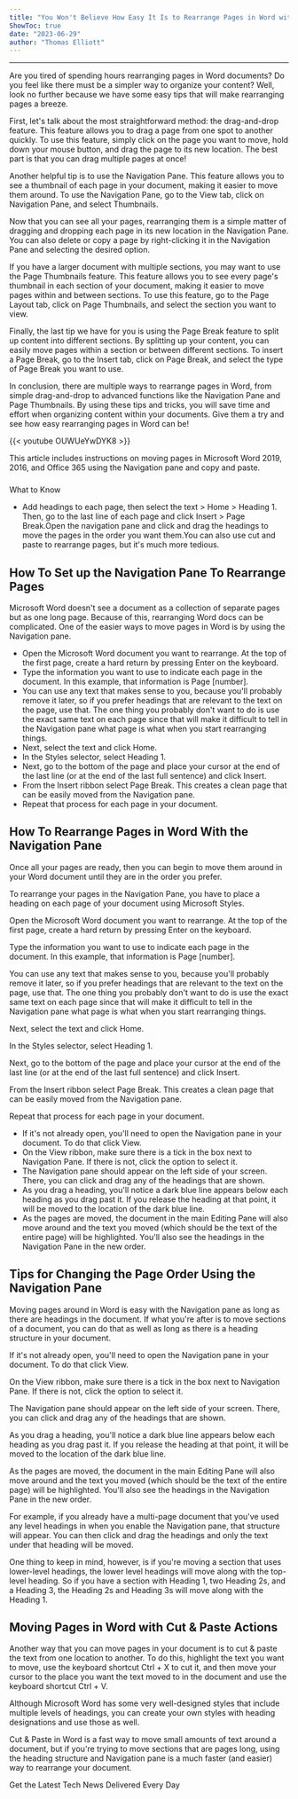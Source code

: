 ```yaml
---
title: "You Won't Believe How Easy It Is to Rearrange Pages in Word with These Simple Tips!"
ShowToc: true 
date: "2023-06-29"
author: "Thomas Elliott"
---
```

*****
Are you tired of spending hours rearranging pages in Word documents? Do you feel like there must be a simpler way to organize your content? Well, look no further because we have some easy tips that will make rearranging pages a breeze.

First, let's talk about the most straightforward method: the drag-and-drop feature. This feature allows you to drag a page from one spot to another quickly. To use this feature, simply click on the page you want to move, hold down your mouse button, and drag the page to its new location. The best part is that you can drag multiple pages at once!

Another helpful tip is to use the Navigation Pane. This feature allows you to see a thumbnail of each page in your document, making it easier to move them around. To use the Navigation Pane, go to the View tab, click on Navigation Pane, and select Thumbnails.

Now that you can see all your pages, rearranging them is a simple matter of dragging and dropping each page in its new location in the Navigation Pane. You can also delete or copy a page by right-clicking it in the Navigation Pane and selecting the desired option.

If you have a larger document with multiple sections, you may want to use the Page Thumbnails feature. This feature allows you to see every page's thumbnail in each section of your document, making it easier to move pages within and between sections. To use this feature, go to the Page Layout tab, click on Page Thumbnails, and select the section you want to view.

Finally, the last tip we have for you is using the Page Break feature to split up content into different sections. By splitting up your content, you can easily move pages within a section or between different sections. To insert a Page Break, go to the Insert tab, click on Page Break, and select the type of Page Break you want to use.

In conclusion, there are multiple ways to rearrange pages in Word, from simple drag-and-drop to advanced functions like the Navigation Pane and Page Thumbnails. By using these tips and tricks, you will save time and effort when organizing content within your documents. Give them a try and see how easy rearranging pages in Word can be!

{{< youtube OUWUeYwDYK8 >}} 




This article includes instructions on moving pages in Microsoft Word 2019, 2016, and Office 365 using the Navigation pane and copy and paste.

 
### 
What to Know
 
- Add headings to each page, then select the text > Home > Heading 1. Then, go to the last line of each page and click Insert > Page Break.Open the navigation pane and click and drag the headings to move the pages in the order you want them.You can also use cut and paste to rearrange pages, but it's much more tedious.

 
##   How To Set up the Navigation Pane To Rearrange Pages  
 

Microsoft Word doesn't see a document as a collection of separate pages but as one long page. Because of this, rearranging Word docs can be complicated. One of the easier ways to move pages in Word is by using the Navigation pane.

 
- Open the Microsoft Word document you want to rearrange. At the top of the first page, create a hard return by pressing Enter on the keyboard.
 - Type the information you want to use to indicate each page in the document. In this example, that information is Page [number].
 - You can use any text that makes sense to you, because you'll probably remove it later, so if you prefer headings that are relevant to the text on the page, use that. The one thing you probably don't want to do is use the exact same text on each page since that will make it difficult to tell in the Navigation pane what page is what when you start rearranging things.
 - Next, select the text and click Home.
 - In the Styles selector, select Heading 1.
 - Next, go to the bottom of the page and place your cursor at the end of the last line (or at the end of the last full sentence) and click Insert.
 - From the Insert ribbon select Page Break. This creates a clean page that can be easily moved from the Navigation pane.
 - Repeat that process for each page in your document.

 
##   How To Rearrange Pages in Word With the Navigation Pane  
 

Once all your pages are ready, then you can begin to move them around in your Word document until they are in the order you prefer.

 
To rearrange your pages in the Navigation Pane, you have to place a heading on each page of your document using Microsoft Styles.
 

Open the Microsoft Word document you want to rearrange. At the top of the first page, create a hard return by pressing Enter on the keyboard.

 

Type the information you want to use to indicate each page in the document. In this example, that information is Page [number].

 
You can use any text that makes sense to you, because you'll probably remove it later, so if you prefer headings that are relevant to the text on the page, use that. The one thing you probably don't want to do is use the exact same text on each page since that will make it difficult to tell in the Navigation pane what page is what when you start rearranging things.
 

Next, select the text and click Home.

 

In the Styles selector, select Heading 1.

 

Next, go to the bottom of the page and place your cursor at the end of the last line (or at the end of the last full sentence) and click Insert.

 

From the Insert ribbon select Page Break. This creates a clean page that can be easily moved from the Navigation pane.

 

Repeat that process for each page in your document.

 
- If it's not already open, you'll need to open the Navigation pane in your document. To do that click View.
 - On the View ribbon, make sure there is a tick in the box next to Navigation Pane. If there is not, click the option to select it.
 - The Navigation pane should appear on the left side of your screen. There, you can click and drag any of the headings that are shown.
 - As you drag a heading, you'll notice a dark blue line appears below each heading as you drag past it. If you release the heading at that point, it will be moved to the location of the dark blue line.
 - As the pages are moved, the document in the main Editing Pane will also move around and the text you moved (which should be the text of the entire page) will be highlighted. You'll also see the headings in the Navigation Pane in the new order.

 
##   Tips for Changing the Page Order Using the Navigation Pane  
 

Moving pages around in Word is easy with the Navigation pane as long as there are headings in the document. If what you're after is to move sections of a document, you can do that as well as long as there is a heading structure in your document.

 

If it's not already open, you'll need to open the Navigation pane in your document. To do that click View.

 

On the View ribbon, make sure there is a tick in the box next to Navigation Pane. If there is not, click the option to select it.

 

The Navigation pane should appear on the left side of your screen. There, you can click and drag any of the headings that are shown.

 

As you drag a heading, you'll notice a dark blue line appears below each heading as you drag past it. If you release the heading at that point, it will be moved to the location of the dark blue line.

 

As the pages are moved, the document in the main Editing Pane will also move around and the text you moved (which should be the text of the entire page) will be highlighted. You'll also see the headings in the Navigation Pane in the new order.

 

For example, if you already have a multi-page document that you've used any level headings in when you enable the Navigation pane, that structure will appear. You can then click and drag the headings and only the text under that heading will be moved.

 

One thing to keep in mind, however, is if you're moving a section that uses lower-level headings, the lower level headings will move along with the top-level heading. So if you have a section with Heading 1, two Heading 2s, and a Heading 3, the Heading 2s and Heading 3s will move along with the Heading 1.

 
##   Moving Pages in Word with Cut & Paste Actions  
 

Another way that you can move pages in your document is to cut & paste the text from one location to another. To do this, highlight the text you want to move, use the keyboard shortcut Ctrl + X to cut it, and then move your cursor to the place you want the text moved to in the document and use the keyboard shortcut Ctrl + V.

 
Although Microsoft Word has some very well-designed styles that include multiple levels of headings, you can create your own styles with heading designations and use those as well.
 

Cut & Paste in Word is a fast way to move small amounts of text around a document, but if you're trying to move sections that are pages long, using the heading structure and Navigation pane is a much faster (and easier) way to rearrange your document.

 

Get the Latest Tech News Delivered Every Day




